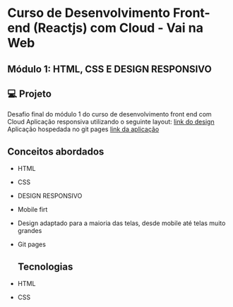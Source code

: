 # Curso de Desenvolvimento Front-end (Reactjs) com Cloud - Vai na Web
## Módulo 1: HTML, CSS E DESIGN RESPONSIVO

## 💻 Projeto
Desafio final do módulo 1 do curso de desenvolvimento front end com Cloud
Aplicação responsiva utilizando o seguinte layout: [link do design](https://xd.adobe.com/view/c20d8ff9-baf0-4a06-b200-3ffde9c66040-975e/flow)
Aplicação hospedada no git pages [link da aplicação](https://ravenascampos.github.io/desafio-final-fantastika/)

## Conceitos abordados
- HTML
- CSS
- DESIGN RESPONSIVO
- Mobile firt
- Design adaptado para a maioria das telas, desde mobile até telas muito grandes
- Git pages

  ## Tecnologias
- HTML
- CSS

